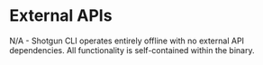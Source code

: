 # External APIs

N/A - Shotgun CLI operates entirely offline with no external API dependencies. All functionality is self-contained within the binary.
